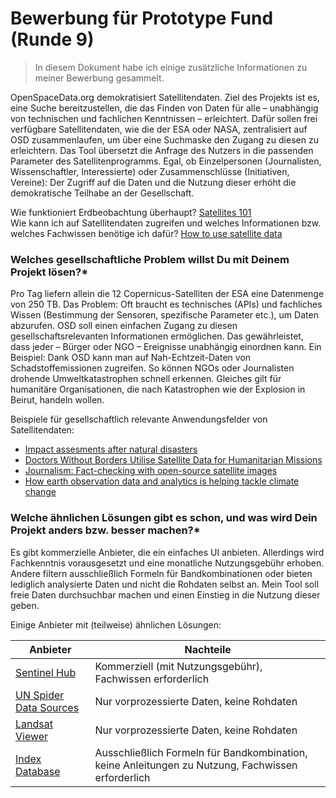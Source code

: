 # Bewerbung für Prototype Fund (Runde 9)

> In diesem Dokument habe ich einige zusätzliche Informationen zu meiner Bewerbung gesammelt.

OpenSpaceData.org demokratisiert Satellitendaten. Ziel des Projekts ist es, eine Suche bereitzustellen, die das Finden von Daten für alle – unabhängig von technischen und fachlichen Kenntnissen – erleichtert. Dafür sollen frei verfügbare Satellitendaten, wie die der ESA oder NASA, zentralisiert auf OSD zusammenlaufen, um über eine Suchmaske den Zugang zu diesen zu erleichtern. Das Tool übersetzt die Anfrage des Nutzers in die passenden Parameter des Satellitenprogramms. Egal, ob Einzelpersonen (Journalisten, Wissenschaftler, Interessierte) oder Zusammenschlüsse (Initiativen, Vereine): Der Zugriff auf die Daten und die Nutzung dieser erhöht die demokratische Teilhabe an der Gesellschaft.

Wie funktioniert Erdbeobachtung überhaupt? [Satellites 101](https://medium.com/upstream/satellites-101-overview-from-upstream-tech-934019adf796)\
Wie kann ich auf Satellitendaten zugreifen und welches Informationen bzw. welches Fachwissen benötige ich dafür? [How to use satellite data](https://www.iceye.com/satellite-data#C1)

### Welches gesellschaftliche Problem willst Du mit Deinem Projekt lösen?*

Pro Tag liefern allein die 12 Copernicus-Satelliten der ESA eine Datenmenge von 250 TB. Das Problem: Oft braucht es technisches (APIs) und fachliches Wissen (Bestimmung der Sensoren, spezifische Parameter etc.), um Daten abzurufen. OSD soll einen einfachen Zugang zu diesen gesellschaftsrelevanten Informationen ermöglichen. Das gewährleistet, dass jeder – Bürger oder NGO – Ereignisse unabhängig einordnen kann. Ein Beispiel: Dank OSD kann man auf Nah-Echtzeit-Daten von Schadstoffemissionen zugreifen. So können NGOs oder Journalisten drohende Umweltkatastrophen schnell erkennen. Gleiches gilt für humanitäre Organisationen, die nach Katastrophen wie der Explosion in Beirut, handeln wollen.

Beispiele für gesellschaftlich relevante Anwendungsfelder von Satellitendaten:
- [Impact assesments after natural disasters](https://www.planet.com/insights/anatomy-of-a-catastrophe/)
- [Doctors Without Borders Utilise Satellite Data for Humanitarian Missions ](https://en.reset.org/blog/helping-hand-outer-space-doctors-without-borders-utilise-satellite-data-humanitarian-missions-1)
- [Journalism: Fact-checking with open-source satellite images](https://medium.com/@techjournalism/fact-checking-with-open-source-satellite-images-part-1-8a76962c76e5)
- [How earth observation data and analytics is helping tackle climate change](https://www.geoawesomeness.com/earth-observation-data-analytics-climate-change/)

### Welche ähnlichen Lösungen gibt es schon, und was wird Dein Projekt anders bzw. besser machen?*

Es gibt kommerzielle Anbieter, die ein einfaches UI anbieten. Allerdings wird Fachkenntnis vorausgesetzt und eine monatliche Nutzungsgebühr erhoben. Andere filtern ausschließlich Formeln für Bandkombinationen oder bieten lediglich analysierte Daten und nicht die Rohdaten selbst an. Mein Tool soll freie Daten durchsuchbar machen und einen Einstieg in die Nutzung dieser geben.

Einige Anbieter mit (teilweise) ähnlichen Lösungen:

Anbieter | Nachteile
------------ | -------------
[Sentinel Hub](https://www.sentinel-hub.com/) | Kommerziell (mit Nutzungsgebühr), Fachwissen erforderlich
[UN Spider Data Sources](https://www.un-spider.org/links-and-resources/data-sources) | Nur vorprozessierte Daten, keine Rohdaten
[Landsat Viewer](https://landsatlook.usgs.gov/) | Nur vorprozessierte Daten, keine Rohdaten
[Index Database](https://www.indexdatabase.de/) | Ausschließlich Formeln für Bandkombination, keine Anleitungen zu Nutzung, Fachwissen erforderlich
